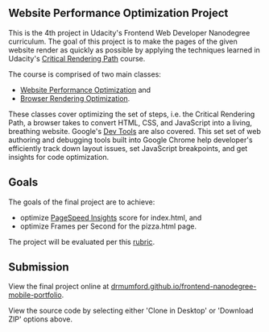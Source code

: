 ## Website Performance Optimization Project

This is the 4th project in Udacity's Frontend Web Developer Nanodegree curriculum. The goal of this project is
to make the pages of the given website render as quickly as possible by applying the techniques learned in
Udacity's [Critical Rendering Path](https://www.udacity.com/course/ud884) course.

The course is comprised of two main classes:
* [Website Performance Optimization](https://www.udacity.com/course/website-performance-optimization--ud884) and
* [Browser Rendering Optimization](https://www.udacity.com/course/browser-rendering-optimization--ud860).

These classes cover optimizing the set of steps, i.e. the Critical Rendering Path, a browser takes to convert
HTML, CSS, and JavaScript into a living, breathing website. Google's [Dev Tools](https://developers.google.com/web/tools/chrome-devtools/)
are also covered. This set set of web authoring and debugging tools built into Google Chrome help developer's
efficiently track down layout issues, set JavaScript breakpoints, and get insights for code optimization.

Goals
-----

The goals of the final project are to achieve:
* optimize [PageSpeed Insights](https://developers.google.com/speed/pagespeed/insights/?url=drmumford.github.io%2Ffrontend-nanodegree-mobile-portfolio%2F) score for index.html, and
* optimize Frames per Second for the pizza.html page.

The project will be evaluated per this [rubric](http://drmumford.github.io/frontend-nanodegree-mobile-portfolio/P4_Rubric.pdf).

Submission
----------

View the final project online at [drmumford.github.io/frontend-nanodegree-mobile-portfolio](http://drmumford.github.io/frontend-nanodegree-mobile-portfolio/).

View the source code by selecting either 'Clone in Desktop' or 'Download ZIP' options above.
